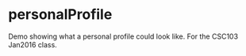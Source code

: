 # personalProfile
Demo showing what a personal profile could look like.
For the CSC103 Jan2016 class.
